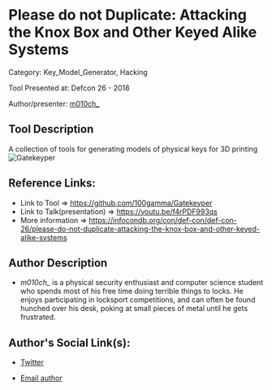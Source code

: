 # Please do not Duplicate: Attacking the Knox Box and Other Keyed Alike Systems

Category: Key_Model_Generator, Hacking

Tool Presented at: Defcon 26 - 2018

Author/presenter: [m010ch_](#)

## Tool Description
 A collection of tools for generating models of physical keys for 3D printing
![Gatekeyper](https://user-images.githubusercontent.com/30528167/197508534-4fe4a909-e9d8-4b61-9e11-68669b8cf4e1.PNG)

## Reference Links:
- Link to Tool => https://github.com/100gamma/Gatekeyper
- Link to Talk(presentation) => https://youtu.be/f4rPDF993qs
- More information => https://infocondb.org/con/def-con/def-con-26/please-do-not-duplicate-attacking-the-knox-box-and-other-keyed-alike-systems

## Author Description
- *m010ch_* is a physical security enthusiast and computer science student who spends most of his free time doing terrible things to locks. He enjoys participating in locksport competitions, and can often be found hunched over his desk, poking at small pieces of metal until he gets frustrated.

## Author's Social Link(s):
- [Twitter](https://twitter.com/m010ch_)

- [Email author](mailto:Zamak@protonmail.ch)
